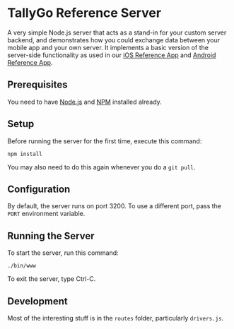 # TallyGo Reference Server

A very simple Node.js server that acts as a stand-in for your custom server backend, and demonstrates how you could exchange data between your mobile app and your own server. It implements a basic version of the server-side functionality as used in our [iOS Reference App](https://github.com/tallygo/TallyGo-iOS-Reference-App) and [Android Reference App](https://github.com/tallygo/TallyGo-Android-Reference-App).

## Prerequisites

You need to have [Node.js](https://nodejs.org/) and [NPM](https://www.npmjs.com) installed already.

## Setup

Before running the server for the first time, execute this command:

    npm install

You may also need to do this again whenever you do a `git pull`.

## Configuration

By default, the server runs on port 3200. To use a different port, pass the `PORT` environment variable.

## Running the Server

To start the server, run this command:

    ./bin/www

To exit the server, type Ctrl-C.

## Development

Most of the interesting stuff is in the `routes` folder, particularly `drivers.js`.

